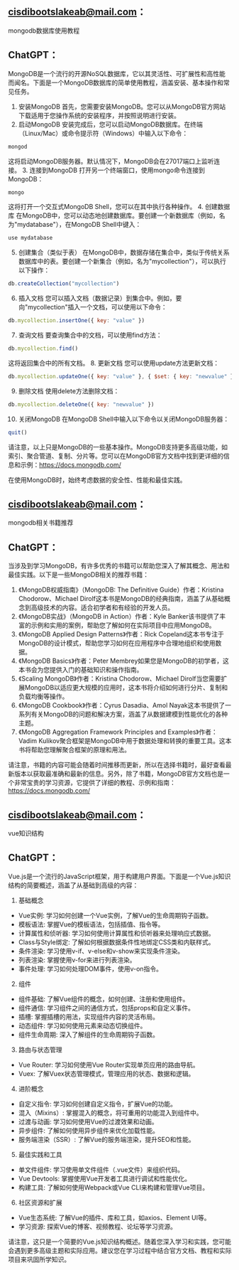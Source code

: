 ## cisdibootslakeab@mail.com： ##
mongodb数据库使用教程


## ChatGPT： ##

MongoDB是一个流行的开源NoSQL数据库，它以其灵活性、可扩展性和高性能而闻名。下面是一个MongoDB数据库的简单使用教程，涵盖安装、基本操作和常见任务。
1. 安装MongoDB
首先，您需要安装MongoDB。您可以从MongoDB官方网站下载适用于您操作系统的安装程序，并按照说明进行安装。
2. 启动MongoDB
安装完成后，您可以启动MongoDB数据库。在终端（Linux/Mac）或命令提示符（Windows）中输入以下命令：

```bash
mongod

```

这将启动MongoDB服务器。默认情况下，MongoDB会在27017端口上监听连接。
3. 连接到MongoDB
打开另一个终端窗口，使用mongo命令连接到MongoDB：

```bash
mongo

```

这将打开一个交互式MongoDB Shell，您可以在其中执行各种操作。
4. 创建数据库
在MongoDB中，您可以动态地创建数据库。要创建一个新数据库（例如，名为"mydatabase"），在MongoDB Shell中键入：

```javascript
use mydatabase

```
5. 创建集合（类似于表）
在MongoDB中，数据存储在集合中，类似于传统关系数据库中的表。要创建一个新集合（例如，名为"mycollection"），可以执行以下操作：

```javascript
db.createCollection("mycollection")

```
6. 插入文档
您可以插入文档（数据记录）到集合中。例如，要向"mycollection"插入一个文档，可以使用以下命令：

```javascript
db.mycollection.insertOne({ key: "value" })

```
7. 查询文档
要查询集合中的文档，可以使用find方法：

```javascript
db.mycollection.find()

```

这将返回集合中的所有文档。
8. 更新文档
您可以使用update方法更新文档：

```javascript
db.mycollection.updateOne({ key: "value" }, { $set: { key: "newvalue" } })

```
9. 删除文档
使用delete方法删除文档：

```javascript
db.mycollection.deleteOne({ key: "newvalue" })

```
10. 关闭MongoDB
在MongoDB Shell中输入以下命令以关闭MongoDB服务器：

```javascript
quit()

```

请注意，以上只是MongoDB的一些基本操作。MongoDB支持更多高级功能，如索引、聚合管道、复制、分片等。您可以在MongoDB官方文档中找到更详细的信息和示例：https://docs.mongodb.com/

在使用MongoDB时，始终考虑数据的安全性、性能和最佳实践。



## cisdibootslakeab@mail.com： ##
mongodb相关书籍推荐


## ChatGPT： ##

当涉及到学习MongoDB，有许多优秀的书籍可以帮助您深入了解其概念、用法和最佳实践。以下是一些MongoDB相关的推荐书籍：

1. 《MongoDB权威指南》（MongoDB: The Definitive Guide）作者：Kristina Chodorow、Michael Dirolf这本书是MongoDB的经典指南，涵盖了从基础概念到高级技术的内容。适合初学者和有经验的开发人员。
2. 《MongoDB实战》（MongoDB in Action）作者：Kyle Banker该书提供了丰富的示例和实用的案例，帮助您了解如何在实际项目中应用MongoDB。
3. 《MongoDB Applied Design Patterns》作者：Rick Copeland这本书专注于MongoDB的设计模式，帮助您学习如何在应用程序中合理地组织和使用数据。
4. 《MongoDB Basics》作者：Peter Membrey如果您是MongoDB的初学者，这本书会为您提供入门的基础知识和操作指南。
5. 《Scaling MongoDB》作者：Kristina Chodorow、Michael Dirolf当您需要扩展MongoDB以适应更大规模的应用时，这本书将介绍如何进行分片、复制和负载均衡等操作。
6. 《MongoDB Cookbook》作者：Cyrus Dasadia、Amol Nayak这本书提供了一系列有关MongoDB的问题和解决方案，涵盖了从数据建模到性能优化的各种主题。
7. 《MongoDB Aggregation Framework Principles and Examples》作者：Vadim Kulikov聚合框架是MongoDB中用于数据处理和转换的重要工具。这本书将帮助您理解聚合框架的原理和用法。

请注意，书籍的内容可能会随着时间推移而更新，所以在选择书籍时，最好查看最新版本以获取最准确和最新的信息。另外，除了书籍，MongoDB官方文档也是一个非常宝贵的学习资源，它提供了详细的教程、示例和指南：https://docs.mongodb.com/



## cisdibootslakeab@mail.com： ##
vue知识结构


## ChatGPT： ##

Vue.js是一个流行的JavaScript框架，用于构建用户界面。下面是一个Vue.js知识结构的简要概述，涵盖了从基础到高级的内容：
1. 基础概念
* Vue实例: 学习如何创建一个Vue实例，了解Vue的生命周期钩子函数。
* 模板语法: 掌握Vue的模板语法，包括插值、指令等。
* 计算属性和侦听器: 学习如何使用计算属性和侦听器来处理响应式数据。
* Class与Style绑定: 了解如何根据数据条件性地绑定CSS类和内联样式。
* 条件渲染: 学习使用v-if、v-else和v-show来实现条件渲染。
* 列表渲染: 掌握使用v-for来进行列表渲染。
* 事件处理: 学习如何处理DOM事件，使用v-on指令。
2. 组件
* 组件基础: 了解Vue组件的概念，如何创建、注册和使用组件。
* 组件通信: 学习组件之间的通信方式，包括props和自定义事件。
* 插槽: 掌握插槽的用法，实现组件内容的灵活布局。
* 动态组件: 学习如何使用<component>元素来动态切换组件。
* 组件生命周期: 深入了解组件的生命周期钩子函数。
3. 路由与状态管理
* Vue Router: 学习如何使用Vue Router实现单页应用的路由导航。
* Vuex: 了解Vuex状态管理模式，管理应用的状态、数据和逻辑。
4. 进阶概念
* 自定义指令: 学习如何创建自定义指令，扩展Vue的功能。
* 混入（Mixins）: 掌握混入的概念，将可重用的功能混入到组件中。
* 过渡与动画: 学习如何使用Vue的过渡效果和动画。
* 异步组件: 了解如何使用异步组件来优化加载性能。
* 服务端渲染（SSR）: 了解Vue的服务端渲染，提升SEO和性能。
5. 最佳实践和工具
* 单文件组件: 学习使用单文件组件（.vue文件）来组织代码。
* Vue Devtools: 掌握使用Vue开发者工具进行调试和性能优化。
* 构建工具: 了解如何使用Webpack或Vue CLI来构建和管理Vue项目。
6. 社区资源和扩展
* Vue生态系统: 了解Vue的插件、库和工具，如axios、Element UI等。
* 学习资源: 探索Vue的博客、视频教程、论坛等学习资源。

请注意，这只是一个简要的Vue.js知识结构概述。随着您深入学习和实践，您可能会遇到更多高级主题和实际应用。建议您在学习过程中结合官方文档、教程和实际项目来巩固所学知识。



